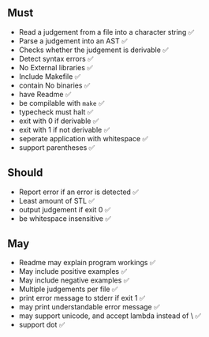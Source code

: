 ## Must

- Read a judgement from a file into a character string ✅
- Parse a judgement into an AST ✅
- Checks whether the judgement is derivable ✅
- Detect syntax errors ✅
- No External libraries ✅
- Include Makefile ✅
- contain No binaries ✅
- have Readme ✅
- be compilable with `make` ✅
- typecheck must halt ✅
- exit with 0 if derivable ✅
- exit with 1 if not derivable ✅
- seperate application with whitespace ✅
- support parentheses ✅

## Should

- Report error if an error is detected ✅
- Least amount of STL ✅
- output judgement if exit 0 ✅
- be whitespace insensitive ✅

## May

- Readme may explain program workings ✅
- May include positive examples ✅
- May include negative examples ✅
- Multiple judgements per file ✅
- print error message to stderr if exit 1 ✅
- may print understandable error message ✅
- may support unicode, and accept lambda instead of \ ✅
- support dot ✅
